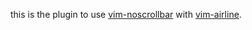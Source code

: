 this is the plugin to use [vim-noscrollbar](https://github.com/gcavallanti/vim-noscrollbar) with [vim-airline](https://github.com/bling/vim-airline).
